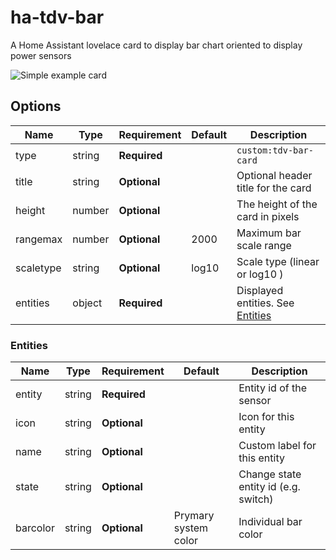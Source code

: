 # ha-tdv-bar
A Home Assistant lovelace card to display bar chart  oriented to display power sensors


![Simple example card](https://github.com/tdvtdv/ha-tdv-bar/raw/main/img/main-image.png)

## Options

| Name              | Type    | Requirement  | Default             | Description                                 |
| ----------------- | ------- | ------------ | ------------------- | ------------------------------------------- |
| type              | string  | **Required** |                     | `custom:tdv-bar-card`
| title             | string  | **Optional** |                     | Optional header title for the card
| height            | number  | **Optional** |                     | The height of the card in pixels
| rangemax          | number  | **Optional** | 2000                | Maximum bar scale range
| scaletype         | string  | **Optional** | log10               | Scale type (linear or log10 )
| entities          | object  | **Required** |                     | Displayed entities. See [Entities](#Entities)

### Entities

| Name              | Type    | Requirement  | Default              | Description                                 |
| ----------------- | ------- | ------------ | -------------------- | ------------------------------------------- |
| entity            | string  | **Required** |                      | Entity id of the sensor
| icon              | string  | **Optional** |                      | Icon for this entity
| name              | string  | **Optional** |                      | Custom label for this entity
| state             | string  | **Optional** |                      | Change state entity id (e.g. switch)
| barcolor          | string  | **Optional** | Prymary system color | Individual bar color
